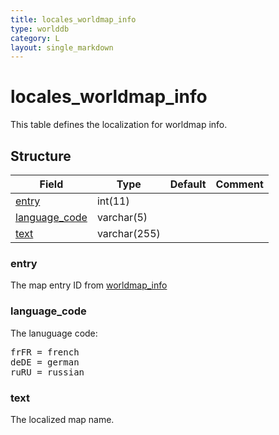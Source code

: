 ```yaml
---
title: locales_worldmap_info
type: worlddb
category: L
layout: single_markdown
---
```


# locales_worldmap_info
This table defines the localization for worldmap info. 

## Structure

Field                                                                                           | Type         | Default | Comment
----------------------------------------------------------------------------------------------- | ------------ | ------- | -------
[entry](#entry)                 | int(11)      |         |        
[language_code](#language_code) | varchar(5)   |         |        
[text](#text)                   | varchar(255) |         |        

### entry

The map entry ID from [worldmap_info](http://www.ascemu.org/wiki/index.php?title=Worldmap_info "Worldmap info")

### language_code

The lanuguage code:

<pre>
frFR = french
deDE = german
ruRU = russian
</pre>

### text

The localized map name.